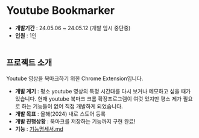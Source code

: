 # Youtube Bookmarker
- **개발기간** : 24.05.06 ~ 24.05.12  (개발 임시 중단중)
- **인원** : 1인
<br><br>
## 프로젝트 소개
Youtube 영상을 북마크하기 위한 Chrome Extension입니다.
- **개발 계기** : 평소 youtube 영상의 특정 시간대를 다시 보거나 메모하고 싶을 때가 있습니다. 현재 youtube 북마크 크롬 확장프로그램이 여럿 있지만 평소 제가 필요로 하는 기능들이 없어 직접 개발하게 되었습니다.
- **개발 목표** : 올해(2024) 내로 스토어 등록
- **개발 진행상황** : 북마크를 저장하는 기능까지 구현 완료!
- **기능** : [기능명세서.md](https://github.com/zjadofl/youtube-bookmark/blob/main/%EA%B8%B0%EB%8A%A5%EB%AA%85%EC%84%B8%EC%84%9C.md)
